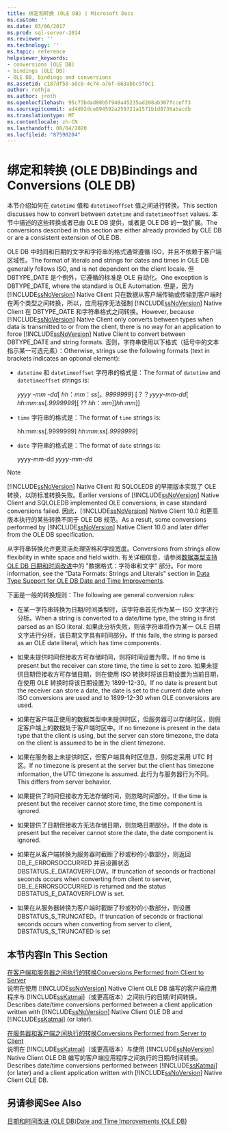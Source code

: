 ```yaml
---
title: 绑定和转换 (OLE DB) | Microsoft Docs
ms.custom: ''
ms.date: 03/06/2017
ms.prod: sql-server-2014
ms.reviewer: ''
ms.technology: ''
ms.topic: reference
helpviewer_keywords:
- conversions [OLE DB]
- bindings [OLE DB]
- OLE DB, bindings and conversions
ms.assetid: c187df58-a8c8-4c74-a76f-663abbc5f0c1
author: rothja
ms.author: jroth
ms.openlocfilehash: 95c73bdad80b5f948a45235ad208ab307fcceff3
ms.sourcegitcommit: ad4d92dce894592a259721a1571b1d8736abacdb
ms.translationtype: MT
ms.contentlocale: zh-CN
ms.lasthandoff: 08/04/2020
ms.locfileid: "87590204"
---
```

# <a name="bindings-and-conversions-ole-db"></a><span data-ttu-id="ba2f1-102">绑定和转换 (OLE DB)</span><span class="sxs-lookup"><span data-stu-id="ba2f1-102">Bindings and Conversions (OLE DB)</span></span>
  <span data-ttu-id="ba2f1-103">本节介绍如何在 `datetime` 值和 `datetimeoffset` 值之间进行转换。</span><span class="sxs-lookup"><span data-stu-id="ba2f1-103">This section discusses how to convert between `datetime` and `datetimeoffset` values.</span></span> <span data-ttu-id="ba2f1-104">本节中描述的这些转换或者已由 OLE DB 提供，或者是 OLE DB 的一致扩展。</span><span class="sxs-lookup"><span data-stu-id="ba2f1-104">The conversions described in this section are either already provided by OLE DB or are a consistent extension of OLE DB.</span></span>  
  
 <span data-ttu-id="ba2f1-105">OLE DB 中时间和日期的文字和字符串的格式通常遵循 ISO，并且不依赖于客户端区域性。</span><span class="sxs-lookup"><span data-stu-id="ba2f1-105">The format of literals and strings for dates and times in OLE DB generally follows ISO, and is not dependent on the client locale.</span></span> <span data-ttu-id="ba2f1-106">但 DBTYPE_DATE 是个例外，它遵循的标准是 OLE 自动化。</span><span class="sxs-lookup"><span data-stu-id="ba2f1-106">One exception is DBTYPE_DATE, where the standard is OLE Automation.</span></span> <span data-ttu-id="ba2f1-107">但是，因为 [!INCLUDE[ssNoVersion](../../includes/ssnoversion-md.md)] Native Client 只在数据从客户端传输或传输到客户端时在两个类型之间转换，所以，应用程序无法强制 [!INCLUDE[ssNoVersion](../../includes/ssnoversion-md.md)] Native Client 在 DBTYPE_DATE 和字符串格式之间转换。</span><span class="sxs-lookup"><span data-stu-id="ba2f1-107">However, because [!INCLUDE[ssNoVersion](../../includes/ssnoversion-md.md)] Native Client only converts between types when data is transmitted to or from the client, there is no way for an application to force [!INCLUDE[ssNoVersion](../../includes/ssnoversion-md.md)] Native Client to convert between DBTYPE_DATE and string formats.</span></span> <span data-ttu-id="ba2f1-108">否则，字符串使用以下格式（括号中的文本指示某一可选元素）：</span><span class="sxs-lookup"><span data-stu-id="ba2f1-108">Otherwise, strings use the following formats (text in brackets indicates an optional element):</span></span>  
  
-   <span data-ttu-id="ba2f1-109">`datetime` 和 `datetimeoffset` 字符串的格式是：</span><span class="sxs-lookup"><span data-stu-id="ba2f1-109">The format of `datetime` and `datetimeoffset` strings is:</span></span>  
  
     <span data-ttu-id="ba2f1-110">*yyyy* -*mm* -*dd*[ *hh*：*mm*：*ss*[。*9999999*] [？？</span><span class="sxs-lookup"><span data-stu-id="ba2f1-110">*yyyy*-*mm*-*dd*[ *hh*:*mm*:*ss*[.*9999999*][ ??</span></span> <span data-ttu-id="ba2f1-111">*hh*：*mm*]]</span><span class="sxs-lookup"><span data-stu-id="ba2f1-111">*hh*:*mm*]]</span></span>  
  
-   <span data-ttu-id="ba2f1-112">`time` 字符串的格式是：</span><span class="sxs-lookup"><span data-stu-id="ba2f1-112">The format of `time` strings is:</span></span>  
  
     <span data-ttu-id="ba2f1-113">hh:mm:ss[.9999999]    </span><span class="sxs-lookup"><span data-stu-id="ba2f1-113">*hh*:*mm*:*ss*[.*9999999*]</span></span>  
  
-   <span data-ttu-id="ba2f1-114">`date` 字符串的格式是：</span><span class="sxs-lookup"><span data-stu-id="ba2f1-114">The format of `date` strings is:</span></span>  
  
     <span data-ttu-id="ba2f1-115">yyyy-mm-dd   </span><span class="sxs-lookup"><span data-stu-id="ba2f1-115">*yyyy*-*mm*-*dd*</span></span>  
  
> [!NOTE]  
>  <span data-ttu-id="ba2f1-116">[!INCLUDE[ssNoVersion](../../includes/ssnoversion-md.md)] Native Client 和 SQLOLEDB 的早期版本实现了 OLE 转换，以防标准转换失败。</span><span class="sxs-lookup"><span data-stu-id="ba2f1-116">Earlier versions of [!INCLUDE[ssNoVersion](../../includes/ssnoversion-md.md)] Native Client and SQLOLEDB implemented OLE conversions, in case standard conversions failed.</span></span> <span data-ttu-id="ba2f1-117">因此，[!INCLUDE[ssNoVersion](../../includes/ssnoversion-md.md)] Native Client 10.0 和更高版本执行的某些转换不同于 OLE DB 规范。</span><span class="sxs-lookup"><span data-stu-id="ba2f1-117">As a result, some conversions performed by [!INCLUDE[ssNoVersion](../../includes/ssnoversion-md.md)] Native Client 10.0 and later differ from the OLE DB specification.</span></span>  
  
 <span data-ttu-id="ba2f1-118">从字符串转换允许更灵活处理空格和字段宽度。</span><span class="sxs-lookup"><span data-stu-id="ba2f1-118">Conversions from strings allow flexibility in white space and field width.</span></span> <span data-ttu-id="ba2f1-119">有关详细信息，请参阅[数据类型支持 OLE DB 日期和时间改进](data-type-support-for-ole-db-date-and-time-improvements.md)中的 "数据格式：字符串和文字" 部分。</span><span class="sxs-lookup"><span data-stu-id="ba2f1-119">For more information, see the "Data Formats: Strings and Literals" section in [Data Type Support for OLE DB Date and Time Improvements](data-type-support-for-ole-db-date-and-time-improvements.md).</span></span>  
  
 <span data-ttu-id="ba2f1-120">下面是一般的转换规则：</span><span class="sxs-lookup"><span data-stu-id="ba2f1-120">The following are general conversion rules:</span></span>  
  
-   <span data-ttu-id="ba2f1-121">在某一字符串转换为日期/时间类型时，该字符串首先作为某一 ISO 文字进行分析。</span><span class="sxs-lookup"><span data-stu-id="ba2f1-121">When a string is converted to a date/time type, the string is first parsed as an ISO literal.</span></span> <span data-ttu-id="ba2f1-122">如果此分析失败，则该字符串将作为某一 OLE 日期文字进行分析，该日期文字具有时间部分。</span><span class="sxs-lookup"><span data-stu-id="ba2f1-122">If this fails, the string is parsed as an OLE date literal, which has time components.</span></span>  
  
-   <span data-ttu-id="ba2f1-123">如果未提供时间但接收方可存储时间，则将时间设置为零。</span><span class="sxs-lookup"><span data-stu-id="ba2f1-123">If no time is present but the receiver can store time, the time is set to zero.</span></span> <span data-ttu-id="ba2f1-124">如果未提供日期但接收方可存储日期，则在使用 ISO 转换时将该日期设置为当前日期，在使用 OLE 转换时将该日期设置为 1899-12-30。</span><span class="sxs-lookup"><span data-stu-id="ba2f1-124">If no date is present but the receiver can store a date, the date is set to the current date when ISO conversions are used and to 1899-12-30 when OLE conversions are used.</span></span>  
  
-   <span data-ttu-id="ba2f1-125">如果在客户端正使用的数据类型中未提供时区，但服务器可以存储时区，则假定客户端上的数据处于客户端时区中。</span><span class="sxs-lookup"><span data-stu-id="ba2f1-125">If no timezone is present in the data type that the client is using, but the server can store timezone, the data on the client is assumed to be in the client timezone.</span></span>  
  
-   <span data-ttu-id="ba2f1-126">如果在服务器上未提供时区，但客户端具有时区信息，则假定采用 UTC 时区。</span><span class="sxs-lookup"><span data-stu-id="ba2f1-126">If no timezone is present at the server but the client has timezone information, the UTC timezone is assumed.</span></span> <span data-ttu-id="ba2f1-127">此行为与服务器行为不同。</span><span class="sxs-lookup"><span data-stu-id="ba2f1-127">This differs from server behavior.</span></span>  
  
-   <span data-ttu-id="ba2f1-128">如果提供了时间但接收方无法存储时间，则忽略时间部分。</span><span class="sxs-lookup"><span data-stu-id="ba2f1-128">If the time is present but the receiver cannot store time, the time component is ignored.</span></span>  
  
-   <span data-ttu-id="ba2f1-129">如果提供了日期但接收方无法存储日期，则忽略日期部分。</span><span class="sxs-lookup"><span data-stu-id="ba2f1-129">If the date is present but the receiver cannot store the date, the date component is ignored.</span></span>  
  
-   <span data-ttu-id="ba2f1-130">如果在从客户端转换为服务器时截断了秒或秒的小数部分，则返回 DB_E_ERRORSOCCURRED 并且设置状态 DBSTATUS_E_DATAOVERFLOW。</span><span class="sxs-lookup"><span data-stu-id="ba2f1-130">If truncation of seconds or fractional seconds occurs when converting from client to server, DB_E_ERRORSOCCURRED is returned and the status DBSTATUS_E_DATAOVERFLOW is set.</span></span>  
  
-   <span data-ttu-id="ba2f1-131">如果在从服务器转换为客户端时截断了秒或秒的小数部分，则设置 DBSTATUS_S_TRUNCATED。</span><span class="sxs-lookup"><span data-stu-id="ba2f1-131">If truncation of seconds or fractional seconds occurs when converting from server to client, DBSTATUS_S_TRUNCATED is set</span></span>  
  
## <a name="in-this-section"></a><span data-ttu-id="ba2f1-132">本节内容</span><span class="sxs-lookup"><span data-stu-id="ba2f1-132">In This Section</span></span>  
 [<span data-ttu-id="ba2f1-133">在客户端和服务器之间执行的转换</span><span class="sxs-lookup"><span data-stu-id="ba2f1-133">Conversions Performed from Client to Server</span></span>](conversions-performed-from-client-to-server.md)  
 <span data-ttu-id="ba2f1-134">说明在使用 [!INCLUDE[ssNoVersion](../../includes/ssnoversion-md.md)] Native Client OLE DB 编写的客户端应用程序与 [!INCLUDE[ssKatmai](../../includes/sskatmai-md.md)]（或更高版本）之间执行的日期/时间转换。</span><span class="sxs-lookup"><span data-stu-id="ba2f1-134">Describes date/time conversions performed between a client application written with [!INCLUDE[ssNoVersion](../../includes/ssnoversion-md.md)] Native Client OLE DB and [!INCLUDE[ssKatmai](../../includes/sskatmai-md.md)] (or later).</span></span>  
  
 [<span data-ttu-id="ba2f1-135">在服务器和客户端之间执行的转换</span><span class="sxs-lookup"><span data-stu-id="ba2f1-135">Conversions Performed from Server to Client</span></span>](conversions-performed-from-server-to-client.md)  
 <span data-ttu-id="ba2f1-136">说明在 [!INCLUDE[ssKatmai](../../includes/sskatmai-md.md)]（或更高版本）与使用 [!INCLUDE[ssNoVersion](../../includes/ssnoversion-md.md)] Native Client OLE DB 编写的客户端应用程序之间执行的日期/时间转换。</span><span class="sxs-lookup"><span data-stu-id="ba2f1-136">Describes date/time conversions performed between [!INCLUDE[ssKatmai](../../includes/sskatmai-md.md)] (or later) and a client application written with [!INCLUDE[ssNoVersion](../../includes/ssnoversion-md.md)] Native Client OLE DB.</span></span>  
  
## <a name="see-also"></a><span data-ttu-id="ba2f1-137">另请参阅</span><span class="sxs-lookup"><span data-stu-id="ba2f1-137">See Also</span></span>  
 [<span data-ttu-id="ba2f1-138">日期和时间改进 (OLE DB)</span><span class="sxs-lookup"><span data-stu-id="ba2f1-138">Date and Time Improvements &#40;OLE DB&#41;</span></span>](date-and-time-improvements-ole-db.md)  
  
  
